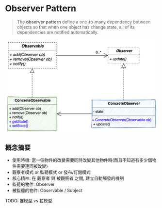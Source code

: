 # Observer Pattern

> The **observer pattern** define a one-to-many dependency between objects so that when one object has change state, all of its dependencies are notified automatically.

![Observer](../../images/Observer.png)

## 概念摘要

- 使用時機: 當一個物件的改變需要同時改變其他物件時(而且不知道有多少個物件需要連同被改變)
- 觀察者模式 or 監聽模式 or 發布/訂閱模式
- 核心精神: 在 觀察者 與 被觀察者 之間, 建立自動觸發的機制
- 監聽的物件: Observer
- 被監聽的物件: Observable / Subject


TODO: 推模型 vs 拉模型
